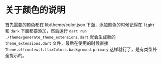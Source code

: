 # 关于颜色的说明

首先需要的颜色都在 lib/theme/color.json 下面，添加颜色的时候记得在 `light` 和 `dark` 下面都要添加，然后运行 `dart run ./theme/generate_theme_extensions.dart` 就会生成新的 `theme_extensions.dart` 文件，最后在使用的时候直接 `Theme.of(context).flixColors.background.primary` 这样就行了，是有类型补全提示的。
